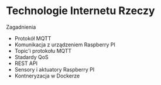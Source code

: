 # Technologie Internetu Rzeczy

Zagadnienia
* Protokół MQTT
* Komunikacja z urządzeniem Raspberry PI
* Topic'i protokołu MQTT
* Stadardy QoS
* REST API
* Sensory i aktuatory Raspberry PI
* Kontneryzacja w Dockerze

